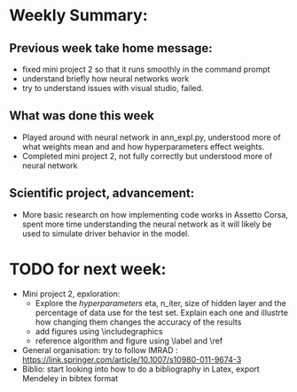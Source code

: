 # Weekly Summary:

## Previous week take home message:
- fixed mini project 2 so that it runs smoothly in the command prompt
- understand briefly how neural networks work
- try to understand issues with visual studio, failed.

## What was done this week
- Played around with neural network in ann_expl.py, understood more of what weights mean and and how hyperparameters effect weights. 
- Completed mini project 2, not fully correctly but understood more of neural network

## Scientific project, advancement:
- More basic research on how implementing code works in Assetto Corsa, spent more time understanding the neural network as it will likely be used to simulate driver behavior in the model.

# TODO for next week:

- Mini project 2, epxloration:
  + Explore the _hyperparameters_ eta, n_iter, size of hidden layer and the percentage of data use for the test set. Explain each one and illustrte how changing them changes the accuracy of the results
  + add figures using \includegraphics
  + reference algorithm and figure using \label and \ref
- General organisation: try to follow IMRAD : https://link.springer.com/article/10.1007/s10980-011-9674-3
- Biblio: start looking into how to do a bibliography in Latex, export Mendeley in bibtex format


